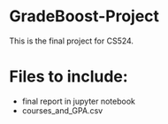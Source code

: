 # GradeBoost-Project
This is the final project for CS524. 

# Files to include:
- final report in jupyter notebook
- courses_and_GPA.csv
